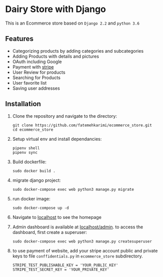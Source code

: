 # Dairy Store with Django
This is an Ecommerce store based on `Django 2.2` and `python 3.6`


## Features
* Categorizing products by adding categories and subcategories
* Adding Products with details and pictures
* OAuth including Google
* Payment with [stripe](www.stripe.com)
* User Review for products
* Searching for Products
* User favorite list
* Saving user addresses

## Installation
1. Clone the repository and navigate to the directory:

    ```
    git clone https://github.com/fatemehkarimi/ecommerce_store.git
    cd ecommerce_store
    ```
1. Setup virtual env and install dependancies:

    ```
    pipenv shell
    pipenv sync
    ```
1. Build dockerfile:

    ```
    sudo docker build .
    ```
1. migrate django project:

    ```
    sudo docker-compose exec web python3 manage.py migrate
    ```
1. run docker image:

    ```
    sudo docker-compose up -d
    ```
1. Navigate to [localhost](http://localhost:8000) to see the homepage
1. Admin dashboard is available at [localhost/admin](http://localhost:8000/admin). to access the dashboard, first create a superuser:

    ```
    sudo docker-compose exec web python3 manage.py createsuperuser
    ```
1. to use payment of website, add your stripe account public and private keys to file `conffidentials.py` in `ecommerce_store` subdirectory.

    ```
    STRIPE_TEST_PUBLISHABLE_KEY = 'YOUR_PUBLIC_KEY'
    STRIPE_TEST_SECRET_KEY = 'YOUR_PRIVATE_KEY'
    ```
